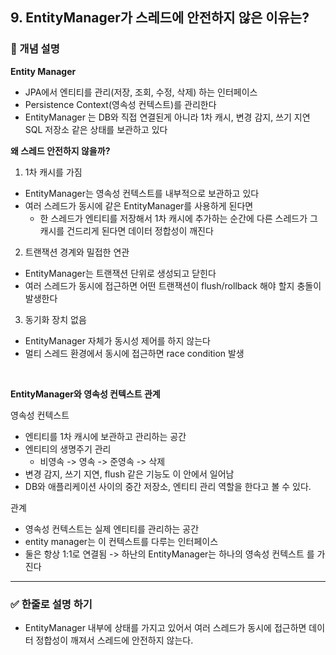 ## 9. EntityManager가 스레드에 안전하지 않은 이유는?

### 🧠 개념 설명

**Entity Manager**
- JPA에서 엔티티를 관리(저장, 조회, 수정, 삭제) 하는 인터페이스 
- Persistence Context(영속성 컨텍스트)를 관리한다
- EntityManager 는 DB와 직접 연결된게 아니라 1차 캐시, 변경 감지, 쓰기 지연 SQL 저장소 같은 상태를 보관하고 있다

**왜 스레드 안전하지 않을까?**

1. 1차 캐시를 가짐
- EntityManager는 영속성 컨텍스트를 내부적으로 보관하고 있다
- 여러 스레드가 동시에 같은 EntityManager를 사용하게 된다면
  - 한 스레드가 엔티티를 저장해서 1차 캐시에 추가하는 순간에 다른 스레드가 그 캐시를 건드리게 된다면 데이터 정합성이 깨진다
 
2. 트랜잭션 경계와 밀접한 연관
- EntityManager는 트랜잭션 단위로 생성되고 닫힌다
- 여러 스레드가 동시에 접근하면 어떤 트랜잭션이 flush/rollback 해야 할지 충돌이 발생한다

3. 동기화 장치 없음
- EntityManager 자체가 동시성 제어를 하지 않는다
- 멀티 스레드 환경에서 동시에 접근하면 race condition 발생

<br/>


**EntityManager와 영속성 컨텍스트 관계**

영속성 컨텍스트
- 엔티티를 1차 캐시에 보관하고 관리하는 공간
- 엔티티의 생명주기 관리
  - 비영속 -> 영속 -> 준영속 -> 삭제
- 변경 감지, 쓰기 지연, flush 같은 기능도 이 안에서 일어남
- DB와 애플리케이션 사이의 중간 저장소, 엔티티 관리 역할을 한다고 볼 수 있다.


관계
- 영속성 컨텍스트는 실제 엔티티를 관리하는 공간
- entity manager는 이 컨텍스트를 다루는 인터페이스
- 둘은 항상 1:1로 연결됨 -> 하난의 EntityManager는 하나의 영속성 컨텍스트 를 가진다



---
### ✅ 한줄로 설명 하기

- EntityManager 내부에 상태를 가지고 있어서 여러 스레드가 동시에 접근하면 데이터 정합성이 깨져서 스레드에 안전하지 않는다.
